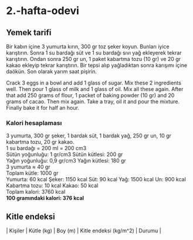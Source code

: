 # 2.-hafta-odevi
## Yemek tarifi
Bir kabın içine 3 yumurta kırın, 300 gr toz şeker koyun. Bunları iyice karıştırın. Sonra 1 su bardağı süt ve 1 su bardağı sıvı yağ ekleyerek tekrar karıştırın. Ondan sonra 250 gr un, 1 paket kabartma tozu (10 gr) ve 20 gr kakao ekleyip tekrar karıştırın. Bir tepsi alıp yağladıktan sonra karışımı içine daökün. Son olarak yarım saat pişirin.

Crack 3 eggs in a bowl and add 1 glass of sugar. Mix these 2 ingredients well. Then pour 1 glass of milk and 1 glass of oil. Mix all these again. After that add 250 grams of flour, 1 packet of baking powder (10 gr) and 20 grams of cacao. Then mix again. Take a tray, oil it and pour the mixture. Finally bake it for half an hour.

### Kalori hesaplaması
3 yumurta, 300 gr şeker, 1 bardak süt, 1 bardak yağ, 250 gr un, 10 gr kabartma tozu, 20 gr kakao.                                          
1 su bardağı = 200 ml = 200 cm3                                                                                                            
Sütün yoğunluğu: 1 gr/cm3       Sütün kütlesi: 200 gr                                                                                      
Yağın yoğunluğu: 0,9 gr/cm3     Yağın kütlesi: 180 gr                                                                                    
3 yumurta ≈ 40 gr                                                                                                                        
Toplam kütle: 1000 gr                                                                                                                    
Yumurta: 60 kcal      Şeker: 1150 kcal     Süt: 90 kcal      Yağ: 1500 kcal    Un: 900 kcal     Kabartma tozu: 10 kcal       Kakao: 50 kcal                                                                                                                                      
Toplam kalori: 3760 kcal                                                                                                                  
**100 gramındaki kalori: 376 kcal**

## Kitle endeksi
| Kişiler | Kütle (kg) | Boy (m) | Kitle endeksi (kg/m^2) | Durumu |
